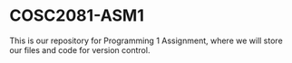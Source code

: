# COSC2081-ASM1

This is our repository for Programming 1 Assignment, where we will store our files and code for version control.
